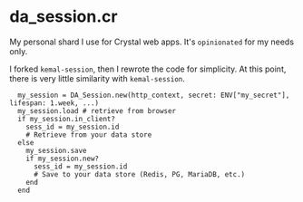 
da\_session.cr
==============

My personal shard I use for Crystal web apps.
It's `opinionated` for my needs only.

I forked `kemal-session`, then I rewrote the
code for simplicity. At this point, there is
very little similarity with `kemal-session`.

```Crystal
  my_session = DA_Session.new(http_context, secret: ENV["my_secret"], lifespan: 1.week, ...)
  my_session.load # retrieve from browser
  if my_session.in_client?
    sess_id = my_session.id
    # Retrieve from your data store
  else
    my_session.save
    if my_session.new?
      sess_id = my_session.id
      # Save to your data store (Redis, PG, MariaDB, etc.)
    end
  end
```

